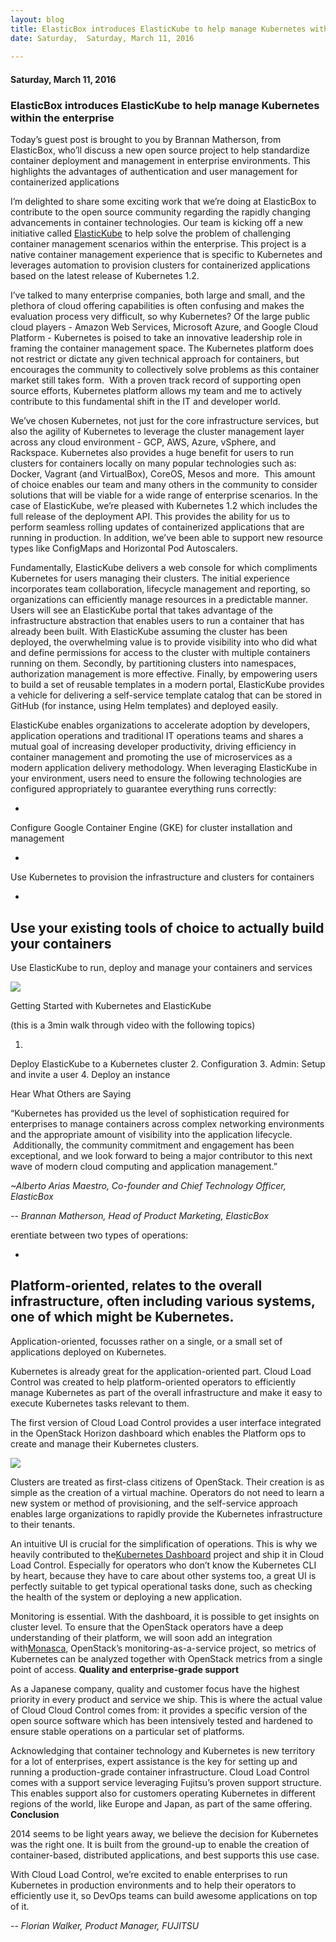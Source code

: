```yaml
---
layout: blog
title: ElasticBox introduces ElasticKube to help manage Kubernetes within the enterprise
date: Saturday,  Saturday, March 11, 2016 
 
---
```

#### Saturday, March 11, 2016 
### ElasticBox introduces ElasticKube to help manage Kubernetes within the enterprise 
Today’s guest post is brought to you by Brannan Matherson, from ElasticBox, who’ll discuss a new open source project to help standardize container deployment and management in enterprise environments. This highlights the advantages of authentication and user management for containerized applications

I’m delighted to share some exciting work that we’re doing at ElasticBox to contribute to the open source community regarding the rapidly changing advancements in container technologies. Our team is kicking off a new initiative called [ElasticKube](http://elastickube.com/) to help solve the problem of challenging container management scenarios within the enterprise. This project is a native container management experience that is specific to Kubernetes and leverages automation to provision clusters for containerized applications based on the latest release of Kubernetes 1.2. &nbsp;

I’ve talked to many enterprise companies, both large and small, and the plethora of cloud offering capabilities is often confusing and makes the evaluation process very difficult, so why Kubernetes? Of the large public cloud players - Amazon Web Services, Microsoft Azure, and Google Cloud Platform - Kubernetes is poised to take an innovative leadership role in framing the container management space. The Kubernetes platform does not restrict or dictate any given technical approach for containers, but encourages the community to collectively solve problems as this container market still takes form. &nbsp;With a proven track record of supporting open source efforts, Kubernetes platform allows my team and me to actively contribute to this fundamental shift in the IT and developer world.

We’ve chosen Kubernetes, not just for the core infrastructure services, but also the agility of Kubernetes to leverage the cluster management layer across any cloud environment - GCP, AWS, Azure, vSphere, and Rackspace. Kubernetes also provides a huge benefit for users to run clusters for containers locally on many popular technologies such as: Docker, Vagrant (and VirtualBox), CoreOS, Mesos and more. &nbsp;This amount of choice enables our team and many others in the community to consider solutions that will be viable for a wide range of enterprise scenarios. In the case of ElasticKube, we’re pleased with Kubernetes 1.2 which includes the full release of the deployment API. This provides the ability for us to perform seamless rolling updates of containerized applications that are running in production. In addition, we’ve been able to support new resource types like ConfigMaps and Horizontal Pod Autoscalers.

Fundamentally, ElasticKube delivers a web console for which compliments Kubernetes for users managing their clusters. The initial experience incorporates team collaboration, lifecycle management and reporting, so organizations can efficiently manage resources in a predictable manner. Users will see an ElasticKube portal that takes advantage of the infrastructure abstraction that enables users to run a container that has already been built. With ElasticKube assuming the cluster has been deployed, the overwhelming value is to provide visibility into who did what and define permissions for access to the cluster with multiple containers running on them. Secondly, by partitioning clusters into namespaces, authorization management is more effective. Finally, by empowering users to build a set of reusable templates in a modern portal, ElasticKube provides a vehicle for delivering a self-service template catalog that can be stored in GitHub (for instance, using Helm templates) and deployed easily.

ElasticKube enables organizations to accelerate adoption by developers, application operations and traditional IT operations teams and shares a mutual goal of increasing developer productivity, driving efficiency in container management and promoting the use of microservices as a modern application delivery methodology. When leveraging ElasticKube in your environment, users need to ensure the following technologies are configured appropriately to guarantee everything runs correctly:

- 
Configure Google Container Engine (GKE) for cluster installation and management 

- 
Use Kubernetes to provision the infrastructure and clusters for containers &nbsp;

- 
Use your existing tools of choice to actually build your containers
- 

Use ElasticKube to run, deploy and manage your containers and services

[![](http://cl.ly/0i3M2L3Q030z/Image%202016-03-11%20at%209.49.12%20AM.png)](http://cl.ly/0i3M2L3Q030z/Image%202016-03-11%20at%209.49.12%20AM.png)
  
  

Getting Started with Kubernetes and ElasticKube  
  

  

(this is a 3min walk through video with the following topics)

1. 
Deploy ElasticKube to a Kubernetes cluster
2. 
Configuration
3. 
Admin: Setup and invite a user
4. 
Deploy an instance

  

Hear What Others are Saying

“Kubernetes has provided us the level of sophistication required for enterprises to manage containers across complex networking environments and the appropriate amount of visibility into the application lifecycle. &nbsp;Additionally, the community commitment and engagement has been exceptional, and we look forward to being a major contributor to this next wave of modern cloud computing and application management.” &nbsp;

_~Alberto Arias Maestro, Co-founder and Chief Technology Officer, ElasticBox_

  

_-- Brannan Matherson, Head of Product Marketing, ElasticBox_

  

erentiate between two types of operations:

- 
Platform-oriented, relates to the overall infrastructure, often including various systems, one of which might be Kubernetes.
- 
Application-oriented, focusses rather on a single, or a small set of applications deployed on Kubernetes.

Kubernetes is already great for the application-oriented part. Cloud Load Control was created to help platform-oriented operators to efficiently manage Kubernetes as part of the overall infrastructure and make it easy to execute Kubernetes tasks relevant to them.

The first version of Cloud Load Control provides a user interface integrated in the OpenStack Horizon dashboard which enables the Platform ops to create and manage their Kubernetes clusters.

 ![](https://lh3.googleusercontent.com/s_ZBCL1arPc3SiO2vW6OYcNIp0ZPPoNboFQX1ly0ZB_m8LTJ5krzQZjR9_xyHBHc6k6KRHpTmzmoidUqhDiV4f6SMRR7wmb0-9CgXo1TRQQFa-4mwlOfri6QieHPYdHVg2B0K2oE)

Clusters are treated as first-class citizens of OpenStack. Their creation is as simple as the creation of a virtual machine. Operators do not need to learn a new system or method of provisioning, and the self-service approach enables large organizations to rapidly provide the Kubernetes infrastructure to their tenants.

An intuitive UI is crucial for the simplification of operations. This is why we heavily contributed to the[Kubernetes Dashboard](https://github.com/kubernetes/dashboard) project and ship it in Cloud Load Control. Especially for operators who don’t know the Kubernetes CLI by heart, because they have to care about other systems too, a great UI is perfectly suitable to get typical operational tasks done, such as checking the health of the system or deploying a new application.

Monitoring is essential. With the dashboard, it is possible to get insights on cluster level. To ensure that the OpenStack operators have a deep understanding of their platform, we will soon add an integration with[Monasca](https://wiki.openstack.org/wiki/Monasca), OpenStack’s monitoring-as-a-service project, so metrics of Kubernetes can be analyzed together with OpenStack metrics from a single point of access.
**Quality and enterprise-grade support**  

As a Japanese company, quality and customer focus have the highest priority in every product and service we ship. This is where the actual value of Cloud Cloud Control comes from: it provides a specific version of the open source software which has been intensively tested and hardened to ensure stable operations on a particular set of platforms.

Acknowledging that container technology and Kubernetes is new territory for a lot of enterprises, expert assistance is the key for setting up and running a production-grade container infrastructure. Cloud Load Control comes with a support service leveraging Fujitsu’s proven support structure. This enables support also for customers operating Kubernetes in different regions of the world, like Europe and Japan, as part of the same offering.
**Conclusion**  

2014 seems to be light years away, we believe the decision for Kubernetes was the right one. It is built from the ground-up to enable the creation of container-based, distributed applications, and best supports this use case.

With Cloud Load Control, we’re excited to enable enterprises to run Kubernetes in production environments and to help their operators to efficiently use it, so DevOps teams can build awesome applications on top of it.

  

_-- Florian Walker, Product Manager, FUJITSU_
